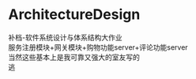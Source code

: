 # ArchitectureDesign
补档-软件系统设计与体系结构大作业  
服务注册模块+网关模块+购物功能server+评论功能server  
当然这些基本上是我可靠又强大的室友写的  
逃